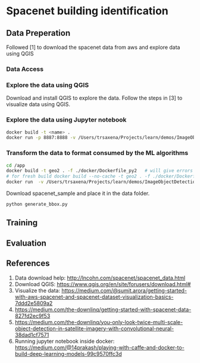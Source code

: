 # Spacenet building identification

## Data Preperation
Followed [1] to download the spacenet data from aws and explore data using QGIS
### Data Access

### Explore the data using QGIS
Download and install QGIS to explore the data. Follow the steps in [3] to visualize data using QGIS. 

### Explore the data using Jupyter notebook

```bash
docker build -t <name> .
docker run -p 8887:8888 -v /Users/trsaxena/Projects/learn/demos/ImageObjectDetection/spacenet_building_detection/notebooks:/model1/notebooks -v /Users/trsaxena/Projects/learn/demos/ImageObjectDetection/spacenet_building_detection/data:/model1/data -it <name>
``` 

### Transform the data to format consumed by the ML algorithms 
```bash
cd /app
docker build -t geo2 . -f ./docker/Dockerfile_py2   # will give errors but build successfully
# for fresh build docker build --no-cache -t geo2 . -f ./docker/Dockerfile_py2 
docker run  -v /Users/trsaxena/Projects/learn/demos/ImageObjectDetection/spacenet_building_detection/data:/workspace/data -it geo /bin/bash
```

Download spacenet_sample and place it in the data folder.
```bash
python generate_bbox.py
```

## Training

## Evaluation
 

## References 
1. Data download help: http://lncohn.com/spacenet/spacenet_data.html
2. Download QGIS: https://www.qgis.org/en/site/forusers/download.html# 
3. Visualize the data: https://medium.com/@sumit.arora/getting-started-with-aws-spacenet-and-spacenet-dataset-visualization-basics-7ddd2e5809a2
4. https://medium.com/the-downlinq/getting-started-with-spacenet-data-827fd2ec9f53
5. https://medium.com/the-downlinq/you-only-look-twice-multi-scale-object-detection-in-satellite-imagery-with-convolutional-neural-38dad1cf7571
6. Running jupyter notebook inside docker: https://medium.com/@14prakash/playing-with-caffe-and-docker-to-build-deep-learning-models-99c9570ffc3d


